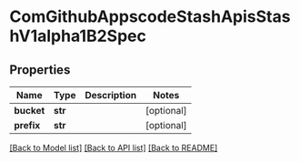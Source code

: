 # ComGithubAppscodeStashApisStashV1alpha1B2Spec

## Properties
Name | Type | Description | Notes
------------ | ------------- | ------------- | -------------
**bucket** | **str** |  | [optional] 
**prefix** | **str** |  | [optional] 

[[Back to Model list]](../README.md#documentation-for-models) [[Back to API list]](../README.md#documentation-for-api-endpoints) [[Back to README]](../README.md)


